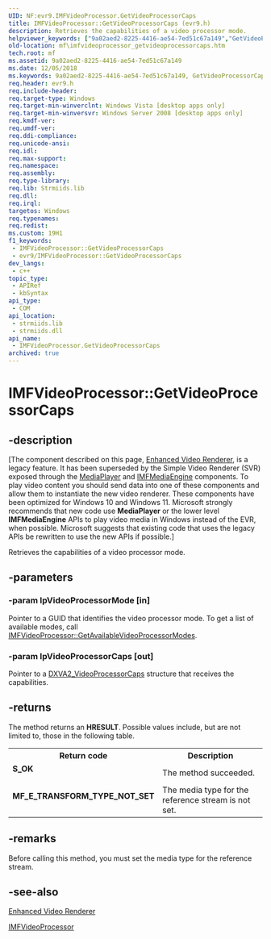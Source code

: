 ```yaml
---
UID: NF:evr9.IMFVideoProcessor.GetVideoProcessorCaps
title: IMFVideoProcessor::GetVideoProcessorCaps (evr9.h)
description: Retrieves the capabilities of a video processor mode.
helpviewer_keywords: ["9a02aed2-8225-4416-ae54-7ed51c67a149","GetVideoProcessorCaps","GetVideoProcessorCaps method [Media Foundation]","GetVideoProcessorCaps method [Media Foundation]","IMFVideoProcessor interface","IMFVideoProcessor interface [Media Foundation]","GetVideoProcessorCaps method","IMFVideoProcessor.GetVideoProcessorCaps","IMFVideoProcessor::GetVideoProcessorCaps","evr9/IMFVideoProcessor::GetVideoProcessorCaps","mf.imfvideoprocessor_getvideoprocessorcaps"]
old-location: mf\imfvideoprocessor_getvideoprocessorcaps.htm
tech.root: mf
ms.assetid: 9a02aed2-8225-4416-ae54-7ed51c67a149
ms.date: 12/05/2018
ms.keywords: 9a02aed2-8225-4416-ae54-7ed51c67a149, GetVideoProcessorCaps, GetVideoProcessorCaps method [Media Foundation], GetVideoProcessorCaps method [Media Foundation],IMFVideoProcessor interface, IMFVideoProcessor interface [Media Foundation],GetVideoProcessorCaps method, IMFVideoProcessor.GetVideoProcessorCaps, IMFVideoProcessor::GetVideoProcessorCaps, evr9/IMFVideoProcessor::GetVideoProcessorCaps, mf.imfvideoprocessor_getvideoprocessorcaps
req.header: evr9.h
req.include-header: 
req.target-type: Windows
req.target-min-winverclnt: Windows Vista [desktop apps only]
req.target-min-winversvr: Windows Server 2008 [desktop apps only]
req.kmdf-ver: 
req.umdf-ver: 
req.ddi-compliance: 
req.unicode-ansi: 
req.idl: 
req.max-support: 
req.namespace: 
req.assembly: 
req.type-library: 
req.lib: Strmiids.lib
req.dll: 
req.irql: 
targetos: Windows
req.typenames: 
req.redist: 
ms.custom: 19H1
f1_keywords:
 - IMFVideoProcessor::GetVideoProcessorCaps
 - evr9/IMFVideoProcessor::GetVideoProcessorCaps
dev_langs:
 - c++
topic_type:
 - APIRef
 - kbSyntax
api_type:
 - COM
api_location:
 - strmiids.lib
 - strmiids.dll
api_name:
 - IMFVideoProcessor.GetVideoProcessorCaps
archived: true
---
```


# IMFVideoProcessor::GetVideoProcessorCaps


## -description

[The component described on this page, [Enhanced Video Renderer](/windows/win32/medfound/enhanced-video-renderer), is a legacy feature. It has been superseded by the Simple Video Renderer (SVR) exposed through the [MediaPlayer](/uwp/api/windows.media.playback.mediaplayer) and [IMFMediaEngine](/windows/win32/api/mfmediaengine/nn-mfmediaengine-imfmediaengine) components. To play video content you should send data into one of these components and allow them to instantiate the new video renderer.  These components have been optimized for Windows 10 and Windows 11. Microsoft strongly recommends that new code use **MediaPlayer** or the lower level **IMFMediaEngine** APIs to play video media in Windows instead of the EVR, when possible. Microsoft suggests that existing code that uses the legacy APIs be rewritten to use the new APIs if possible.]

Retrieves the capabilities of a video processor mode.

## -parameters

### -param lpVideoProcessorMode [in]

Pointer to a GUID that identifies the video processor mode. To get a list of available modes, call <a href="/windows/desktop/api/evr9/nf-evr9-imfvideoprocessor-getavailablevideoprocessormodes">IMFVideoProcessor::GetAvailableVideoProcessorModes</a>.

### -param lpVideoProcessorCaps [out]

Pointer to a <a href="/windows/desktop/api/dxva2api/ns-dxva2api-dxva2_videoprocessorcaps">DXVA2_VideoProcessorCaps</a> structure that receives the capabilities.

## -returns

The method returns an <b>HRESULT</b>. Possible values include, but are not limited to, those in the following table.

<table>
<tr>
<th>Return code</th>
<th>Description</th>
</tr>
<tr>
<td width="40%">
<dl>
<dt><b>S_OK</b></dt>
</dl>
</td>
<td width="60%">
The method succeeded.

</td>
</tr>
<tr>
<td width="40%">
<dl>
<dt><b>MF_E_TRANSFORM_TYPE_NOT_SET</b></dt>
</dl>
</td>
<td width="60%">
The media type for the reference stream is not set.

</td>
</tr>
</table>

## -remarks

Before calling this method, you must set the media type for the reference stream.

## -see-also

<a href="/windows/desktop/medfound/enhanced-video-renderer">Enhanced Video Renderer</a>



<a href="/windows/desktop/api/evr9/nn-evr9-imfvideoprocessor">IMFVideoProcessor</a>